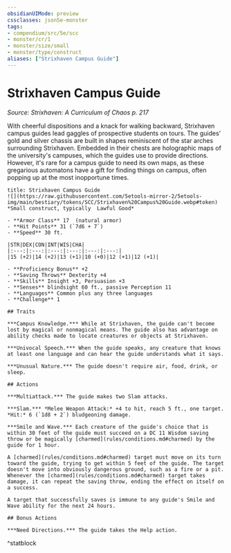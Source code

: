 ```yaml
---
obsidianUIMode: preview
cssclasses: json5e-monster
tags:
- compendium/src/5e/scc
- monster/cr/1
- monster/size/small
- monster/type/construct
aliases: ["Strixhaven Campus Guide"]
---
```

# Strixhaven Campus Guide
*Source: Strixhaven: A Curriculum of Chaos p. 217*  

With cheerful dispositions and a knack for walking backward, Strixhaven campus guides lead gaggles of prospective students on tours. The guides' gold and silver chassis are built in shapes reminiscent of the star arches surrounding Strixhaven. Embedded in their chests are holographic maps of the university's campuses, which the guides use to provide directions. However, it's rare for a campus guide to need its own maps, as these gregarious automatons have a gift for finding things on campus, often popping up at the most inopportune times.

```ad-statblock
title: Strixhaven Campus Guide
![](https://raw.githubusercontent.com/5etools-mirror-2/5etools-img/main/bestiary/tokens/SCC/Strixhaven%20Campus%20Guide.webp#token)
*Small construct, typically  Lawful Good*

- **Armor Class** 17  (natural armor)
- **Hit Points** 31 (`7d6 + 7`)
- **Speed** 30 ft.

|STR|DEX|CON|INT|WIS|CHA|
|:---:|:---:|:---:|:---:|:---:|:---:|
|15 (+2)|14 (+2)|13 (+1)|10 (+0)|12 (+1)|12 (+1)|

- **Proficiency Bonus** +2
- **Saving Throws** Dexterity +4
- **Skills** Insight +3, Persuasion +3
- **Senses** blindsight 60 ft., passive Perception 11
- **Languages** Common plus any three languages
- **Challenge** 1

## Traits

***Campus Knowledge.*** While at Strixhaven, the guide can't become lost by magical or nonmagical means. The guide also has advantage on ability checks made to locate creatures or objects at Strixhaven.

***Univocal Speech.*** When the guide speaks, any creature that knows at least one language and can hear the guide understands what it says.

***Unusual Nature.*** The guide doesn't require air, food, drink, or sleep.

## Actions

***Multiattack.*** The guide makes two Slam attacks.

***Slam.*** *Melee Weapon Attack:* +4 to hit, reach 5 ft., one target. *Hit:* 6 (`1d8 + 2`) bludgeoning damage.

***Smile and Wave.*** Each creature of the guide's choice that is within 30 feet of the guide must succeed on a DC 11 Wisdom saving throw or be magically [charmed](rules/conditions.md#charmed) by the guide for 1 hour.

A [charmed](rules/conditions.md#charmed) target must move on its turn toward the guide, trying to get within 5 feet of the guide. The target doesn't move into obviously dangerous ground, such as a fire or a pit. Whenever the [charmed](rules/conditions.md#charmed) target takes damage, it can repeat the saving throw, ending the effect on itself on a success.

A target that successfully saves is immune to any guide's Smile and Wave ability for the next 24 hours.

## Bonus Actions

***Need Directions.*** The guide takes the Help action.
```
^statblock